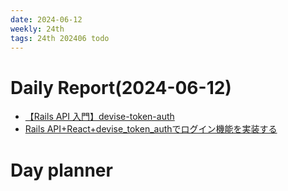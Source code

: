```yaml
---
date: 2024-06-12
weekly: 24th
tags: 24th 202406 todo
---
```

# Daily Report(2024-06-12)
- [【Rails API 入門】devise-token-auth](https://qiita.com/tomokazu0112/items/5fdd6a51a84c520c45b5)
- [Rails API+React+devise_token_authでログイン機能を実装する](https://qiita.com/kazama1209/items/caa387bb857194759dc5)
# Day planner
